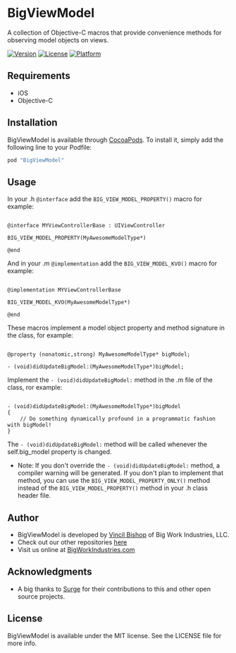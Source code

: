 # BigViewModel
A collection of Objective-C macros that provide convenience methods for observing model objects on views.

[![Version](https://img.shields.io/cocoapods/v/BigViewModel.svg?style=flat)](http://cocoapods.org/pods/BigViewModel)
[![License](https://img.shields.io/cocoapods/l/BigViewModel.svg?style=flat)](http://cocoapods.org/pods/BigViewModel)
[![Platform](https://img.shields.io/cocoapods/p/BigViewModel.svg?style=flat)](http://cocoapods.org/pods/BigViewModel)

## Requirements

* iOS
* Objective-C

## Installation

BigViewModel is available through [CocoaPods](http://cocoapods.org). To install
it, simply add the following line to your Podfile:

```ruby
pod "BigViewModel"
```

## Usage

In your .h ``` @interface ``` add the ``` BIG_VIEW_MODEL_PROPERTY() ``` macro for example:

```objc

@interface MYViewControllerBase : UIViewController

BIG_VIEW_MODEL_PROPERTY(MyAwesomeModelType*)

@end

```

And in your .m ``` @implementation ``` add the ``` BIG_VIEW_MODEL_KVO() ``` macro for example:

```objc

@implementation MYViewControllerBase

BIG_VIEW_MODEL_KVO(MyAwesomeModelType*)

@end

```

These macros implement a model object property and method signature in the class, for example:

```objc

@property (nonatomic,strong) MyAwesomeModelType* bigModel;

- (void)didUpdateBigModel:(MyAwesomeModelType*)bigModel;

```

Implement the ``` - (void)didUpdateBigModel: ``` method in the .m file of the class, ror example: 

```objc

- (void)didUpdateBigModel:(MyAwesomeModelType*)bigModel
{
    // Do something dynamically profound in a programmatic fashion with bigModel!
}

```

The ``` - (void)didUpdateBigModel: ``` method will be called whenever the self.big_model property is changed.

* Note: If you don't override the ``` - (void)didUpdateBigModel: ``` method, a compiler warning will be generated. If you don't plan to implement that method, you can use the ``` BIG_VIEW_MODEL_PROPERTY_ONLY() ``` method instead of the ``` BIG_VIEW_MODEL_PROPERTY() ``` method in your .h class header file. 


## Author

* BigViewModel is developed by [Vincil Bishop](mailto:vincil@bigworkindustries.com) of Big Work Industries, LLC. 
* Check out our other repositories [here](https://github.com/BigWorkIndustries)
* Visit us online at [BigWorkIndustries.com](http://www.bigworkindustries.com)

## Acknowledgments

* A big thanks to [Surge](http://www.surgeforward.com) for their contributions to this and other open source projects.

## License

BigViewModel is available under the MIT license. See the LICENSE file for more info.
